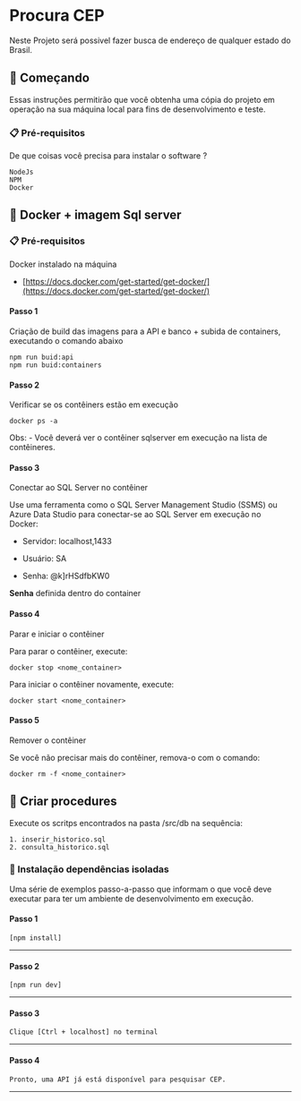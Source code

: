 # Procura CEP

Neste Projeto será possivel fazer busca de endereço de qualquer estado do Brasil.

## 🚀 Começando

Essas instruções permitirão que você obtenha uma cópia do projeto em operação na sua máquina local para fins de desenvolvimento e teste.


### 📋 Pré-requisitos

De que coisas você precisa para instalar o software ?

```
NodeJs
NPM
Docker
```

## 🚀 Docker + imagem Sql server

### 📋 Pré-requisitos

Docker instalado na máquina
- [https://docs.docker.com/get-started/get-docker/](https://docs.docker.com/get-started/get-docker/)

  
#### Passo 1
Criação de build das imagens para a API e banco + subida de containers, executando o comando abaixo
```
npm run buid:api
npm run buid:containers
```

#### Passo 2
Verificar se os contêiners estão em execução

```
docker ps -a
```
Obs: - Você deverá ver o contêiner sqlserver em execução na lista de contêineres.


#### Passo 3
Conectar ao SQL Server no contêiner

Use uma ferramenta como o SQL Server Management Studio (SSMS) ou Azure Data Studio para conectar-se ao SQL Server em execução no Docker:

- Servidor: localhost,1433

- Usuário: SA

- Senha: @k]rHSdfbKW0

**Senha** definida dentro do container

#### Passo 4
Parar e iniciar o contêiner

Para parar o contêiner, execute:

```
docker stop <nome_container>
```

Para iniciar o contêiner novamente, execute:

```
docker start <nome_container>
```
#### Passo 5
Remover o contêiner

Se você não precisar mais do contêiner, remova-o com o comando:

```
docker rm -f <nome_container>
```

## 🚀 Criar procedures

Execute os scritps encontrados na pasta /src/db na sequência:
```
1. inserir_historico.sql
2. consulta_historico.sql
```
### 🔧 Instalação dependências isoladas

Uma série de exemplos passo-a-passo que informam o que você deve executar para ter um ambiente de desenvolvimento em execução.

#### Passo 1
```
[npm install]
```
---
#### Passo 2
```
[npm run dev]
```
---
#### Passo 3
```
Clique [Ctrl + localhost] no terminal
```
---
#### Passo 4
```
Pronto, uma API já está disponível para pesquisar CEP.
```
---
